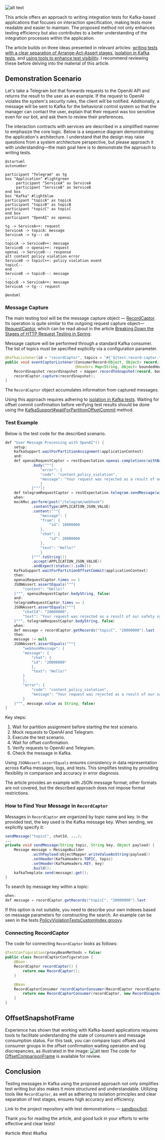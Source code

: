 ![alt text](KafkaMessageTesting.jpeg)

This article offers an approach to writing integration tests for Kafka-based applications that focuses on interaction specification, making tests more readable and easier to maintain. The proposed method not only enhances testing efficiency but also contributes to a better understanding of the integration processes within the application.

The article builds on three ideas presented in relevant articles: [writing tests with a clear separation of Arrange-Act-Assert stages](https://medium.com/@avvero.abernathy/ordering-chaos-arranging-http-request-testing-in-spring-c625520d2418), [isolation in Kafka tests](https://medium.com/@avvero.abernathy/isolation-in-testing-with-kafka-16e00f5d5d7e), and [using tools to enhance test visibility](https://medium.com/@avvero.abernathy/enhancing-the-visibility-of-http-tests-24ce9493aae3). I recommend reviewing these before delving into the material of this article.

## Demonstration Scenario

Let's take a Telegram bot that forwards requests to the OpenAI API and returns the result to the user as an example. If the request to OpenAI violates the system's security rules, the client will be notified. Additionally, a message will be sent to Kafka for the behavioral control system so that the manager can contact the user, explain that their request was too sensitive even for our bot, and ask them to review their preferences.

The interaction contracts with services are described in a simplified manner to emphasize the core logic. Below is a sequence diagram demonstrating the application's architecture. I understand that the design may raise questions from a system architecture perspective, but please approach it with understanding—the main goal here is to demonstrate the approach to writing tests.

```plantuml
@startuml
autonumber

participant "Telegram" as tg
box "Application" #lightgreen
     participant "ServiceA" as ServiceA
     participant "ServiceB" as ServiceB
end box
box "Kafka" #lightblue
participant "topicA" as topicA
participant "topicB" as topicB
participant "topicC" as topicC
end box
participant "OpenAI" as openai

tg -> ServiceA++: request
ServiceA -> topicA: message
ServiceA -> tg--: ok
...
topicA -> ServiceB++: message
ServiceB -> openai++: request
openai -> ServiceB--: response
alt content policy violation error
ServiceB -> topicC++: policy violation event
topicC--
end
ServiceB -> topicB--: message
...
topicB -> ServiceA++: message
ServiceA -> tg--: request

@enduml
```

### Message Capture

The main testing tool will be the message capture object — [RecordCaptor](https://github.com/avvero/kafka-test-support/blob/sb3/kafka-support/src/main/java/pw/avvero/test/kafka/RecordCaptor.java). Its operation is quite similar to the outgoing request capture object—[RequestCaptor](https://github.com/avvero/spring-sandbox/blob/main/request-captor/src/main/java/pw/avvero/test/http/RequestCaptor.java), which can be read about in the article [Breaking Down the Stages of HTTP Request Testing in Spring](https://habr.com/ru/articles/781812/).

Message capture will be performed through a standard Kafka consumer. The list of topics must be specified explicitly via a configuration parameter.

```java
@KafkaListener(id = "recordCaptor", topics = "#{'${test.record-captor.topics}'.split(',')}", groupId = "test")
public void eventCaptorListener(ConsumerRecord<Object, Object> record,
                                @Headers Map<String, Object> boundedHeaders) {
    RecordSnapshot recordSnapshot = mapper.recordToSnapshot(record, boundedHeaders);
    recordCaptor.capture(recordSnapshot);
}
```

The `RecordCaptor` object accumulates information from captured messages.

Using this approach requires adhering to [isolation in Kafka tests](https://habr.com/ru/articles/797049/). Waiting for offset commit confirmation before verifying test results should be done using the [KafkaSupport#waitForPartitionOffsetCommit](https://github.com/avvero/kafka-test-support/blob/6595086188252f4ed89dff24e2129d75e26d9ece/kafka-support/src/main/java/pw/avvero/test/kafka/KafkaSupport.java#L109) method.

### Test Example

Below is the test code for the described scenario.

```java
def "User Message Processing with OpenAI"() {
    setup:
    KafkaSupport.waitForPartitionAssignment(applicationContext)                           // 1
    and:                                                                                  // 2
    def openaiRequestCaptor = restExpectation.openai.completions(withBadRequest().contentType(APPLICATION_JSON)
            .body("""{
                "error": {
                "code": "content_policy_violation",
                "message": "Your request was rejected as a result of our safety system."
                }
            }"""))
    def telegramRequestCaptor = restExpectation.telegram.sendMessage(withSuccess('{}', APPLICATION_JSON))
    when:
    mockMvc.perform(post("/telegram/webhook")                                             // 3
            .contentType(APPLICATION_JSON_VALUE)
            .content("""{
                "message": {
                "from": {
                    "id": 10000000
                },
                "chat": {
                    "id": 20000000
                },
                "text": "Hello!"
                }
            }""".toString())
            .accept(APPLICATION_JSON_VALUE))
            .andExpect(status().isOk())
    KafkaSupport.waitForPartitionOffsetCommit(applicationContext)                         // 4
    then:
    openaiRequestCaptor.times == 1                                                        // 5
    JSONAssert.assertEquals("""{
        "content": "Hello!"
    }""", openaiRequestCaptor.bodyString, false)
    and:
    telegramRequestCaptor.times == 1
    JSONAssert.assertEquals("""{
        "chatId": "20000000",
        "text": "Your request was rejected as a result of our safety system."
    }""", telegramRequestCaptor.bodyString, false)
    when:                                                                                 // 6
    def message = recordCaptor.getRecords("topicC", "20000000").last
    then:
    message != null
    JSONAssert.assertEquals("""{
        "webhookMessage": {
        "message": {
            "chat": {
            "id": "20000000"
            },
            "text": "Hello!"
        }
        },
        "error": {
            "code": "content_policy_violation",
            "message": "Your request was rejected as a result of our safety system."
        }
    }""", message.value as String, false)
}
```

Key steps:
1. Wait for partition assignment before starting the test scenario.
2. Mock requests to OpenAI and Telegram.
3. Execute the test scenario.
4. Wait for offset confirmation.
5. Verify requests to OpenAI and Telegram.
6. Check the message in Kafka.

Using `JSONAssert.assertEquals` ensures consistency in data representation across Kafka messages, logs, and tests. This simplifies testing by providing flexibility in comparison and accuracy in error diagnosis.

The article provides an example with JSON message format; other formats are not covered, but the described approach does not impose format restrictions.

### How to Find Your Message in `RecordCaptor`

Messages in `RecordCaptor` are organized by topic name and key. In the provided test, the key used is the Kafka message key. When sending, we explicitly specify it:

```java
sendMessage("topicC", chatId, ...);
...
private void sendMessage(String topic, String key, Object payload) {
    Message message = MessageBuilder
            .withPayload(objectMapper.writeValueAsString(payload))
            .setHeader(KafkaHeaders.TOPIC, topic)
            .setHeader(KafkaHeaders.KEY, key)                          <-- set key
            .build();
    kafkaTemplate.send(message).get();
}
```

To search by message key within a topic:

```java
when:                                                                                
def message = recordCaptor.getRecords("topicC", "20000000").last       <-- use key
```

If this option is not suitable, you need to describe your own indexes based on message parameters for constructing the search. An example can be seen in the tests [PolicyViolationTestsCustomIndex.groovy](https://github.com/avvero/kafka-test-support/blob/sb3/example-testcontainers/src/test/groovy/pw/avvero/example/feature1/PolicyViolationTestsCustomIndex.groovy).

### Connecting RecordCaptor

The code for connecting `RecordCaptor` looks as follows:

```java
@TestConfiguration(proxyBeanMethods = false)
public class RecordCaptorConfiguration {
    @Bean
    RecordCaptor recordCaptor() {
        return new RecordCaptor();
    }

    @Bean
    RecordCaptorConsumer recordCaptorConsumer(RecordCaptor recordCaptor) {
        return new RecordCaptorConsumer(recordCaptor, new RecordSnapshotMapper());
    }
}
```

## OffsetSnapshotFrame

Experience has shown that working with Kafka-based applications requires tools to facilitate understanding the state of consumers and message consumption status. For this task, you can compare topic offsets and consumer groups in the offset confirmation waiting operation and log discrepancies, as illustrated in the image:
![alt text](KafkaMessageTesting-OffsetComparisonFrame.png)
The code for [OffsetComparisonFrame](https://github.com/avvero/kafka-test-support/blob/sb3/kafka-support/src/main/java/pw/avvero/test/kafka/OffsetSnapshotFrame.java) is available for review.

## Conclusion

Testing messages in Kafka using the proposed approach not only simplifies test writing but also makes it more structured and understandable. Utilizing tools like `RecordCaptor`, as well as adhering to isolation principles and clear separation of test stages, ensures high accuracy and efficiency.

Link to the project repository with test demonstrations — [sandbox/bot](https://github.com/avvero/kafka-test-support/tree/sb3/example-testcontainers).

Thank you for reading the article, and good luck in your efforts to write effective and clear tests!

#article #test #kafka